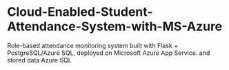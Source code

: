# Cloud-Enabled-Student-Attendance-System-with-MS-Azure
Role-based attendance monitoring system built with Flask + PostgreSQL/Azure SQL, deployed on Microsoft Azure App Service. and stored data Azure SQL
